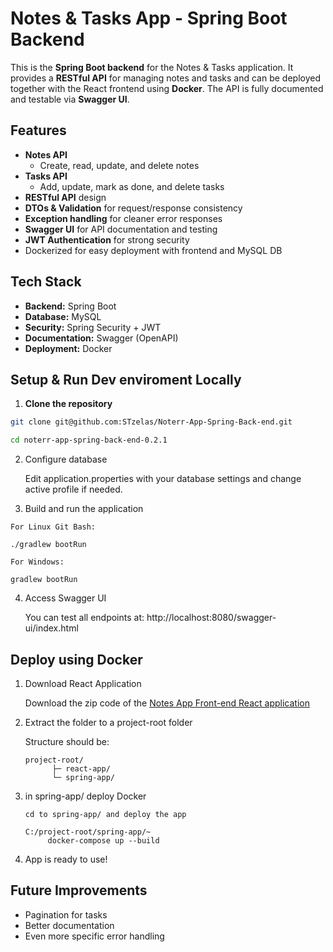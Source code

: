 # Notes & Tasks App - Spring Boot Backend

This is the **Spring Boot backend** for the Notes & Tasks application. It provides a **RESTful API** for managing notes and tasks and can be deployed together with the React frontend using **Docker**.
The API is fully documented and testable via **Swagger UI**. 


## Features

- **Notes API**
  - Create, read, update, and delete notes  
- **Tasks API**
  - Add, update, mark as done, and delete tasks 
- **RESTful API** design  
- **DTOs & Validation** for request/response consistency  
- **Exception handling** for cleaner error responses
- **Swagger UI** for API documentation and testing 
- **JWT Authentication** for strong security  
- Dockerized for easy deployment with frontend and MySQL DB  


## Tech Stack

- **Backend:** Spring Boot  
- **Database:** MySQL
- **Security:** Spring Security + JWT
- **Documentation:** Swagger (OpenAPI)
- **Deployment:** Docker

## Setup & Run Dev enviroment Locally

1. **Clone the repository**

```bash
git clone git@github.com:STzelas/Noterr-App-Spring-Back-end.git

cd noterr-app-spring-back-end-0.2.1
```

2. Configure database
    
    Edit application.properties with your database settings and change active profile if needed.

3. Build and run the application

```
For Linux Git Bash:

./gradlew bootRun

For Windows:

gradlew bootRun
```

4. Access Swagger UI

   You can test all endpoints at:
   http://localhost:8080/swagger-ui/index.html

## Deploy using Docker

1. Download React Application

    Download the zip code of the [Notes App Front-end React application](https://github.com/STzelas/Noterr-App-React-Front-end)

2. Extract the folder to a project-root folder

    Structure should be:
    ```
    project-root/
          ├─ react-app/
          └─ spring-app/

3. in spring-app/ deploy Docker

   ```
   cd to spring-app/ and deploy the app
   
   C:/project-root/spring-app/~
        docker-compose up --build
   ```

4. App is ready to use!

## Future Improvements

- Pagination for tasks
- Better documentation
- Even more specific error handling 
